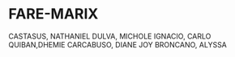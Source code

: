 # FARE-MARIX




CASTASUS, NATHANIEL
DULVA, MICHOLE
IGNACIO, CARLO
QUIBAN,DHEMIE
CARCABUSO, DIANE JOY
BRONCANO, ALYSSA

